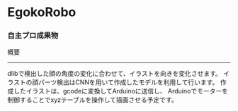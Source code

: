 # EgokoRobo
### 自主プロ成果物

概要
***
dlibで検出した顔の角度の変化に合わせて、イラストを向きを変化させます。
イラストの顔パーツ検出はCNNを用いて作成したモデルを利用して行います。
作成したイラストは、gcodeに変換してArduinoに送信し、
Arduinoでモーターを制御することでxyzテーブルを操作して描画させる予定です。
